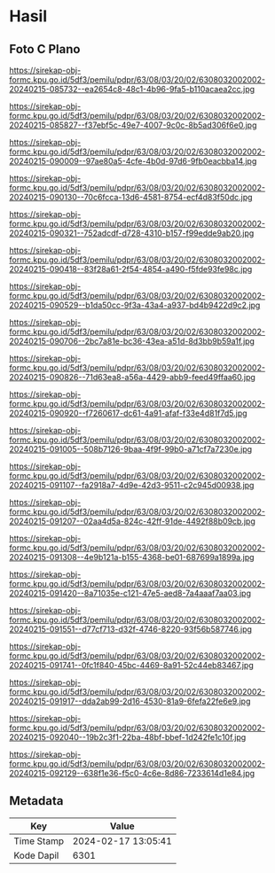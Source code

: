 # Hasil

## Foto C Plano

https://sirekap-obj-formc.kpu.go.id/5df3/pemilu/pdpr/63/08/03/20/02/6308032002002-20240215-085732--ea2654c8-48c1-4b96-9fa5-b110acaea2cc.jpg

https://sirekap-obj-formc.kpu.go.id/5df3/pemilu/pdpr/63/08/03/20/02/6308032002002-20240215-085827--f37ebf5c-49e7-4007-9c0c-8b5ad306f6e0.jpg

https://sirekap-obj-formc.kpu.go.id/5df3/pemilu/pdpr/63/08/03/20/02/6308032002002-20240215-090009--97ae80a5-4cfe-4b0d-97d6-9fb0eacbba14.jpg

https://sirekap-obj-formc.kpu.go.id/5df3/pemilu/pdpr/63/08/03/20/02/6308032002002-20240215-090130--70c6fcca-13d6-4581-8754-ecf4d83f50dc.jpg

https://sirekap-obj-formc.kpu.go.id/5df3/pemilu/pdpr/63/08/03/20/02/6308032002002-20240215-090321--752adcdf-d728-4310-b157-f99edde9ab20.jpg

https://sirekap-obj-formc.kpu.go.id/5df3/pemilu/pdpr/63/08/03/20/02/6308032002002-20240215-090418--83f28a61-2f54-4854-a490-f5fde93fe98c.jpg

https://sirekap-obj-formc.kpu.go.id/5df3/pemilu/pdpr/63/08/03/20/02/6308032002002-20240215-090529--b1da50cc-9f3a-43a4-a937-bd4b9422d9c2.jpg

https://sirekap-obj-formc.kpu.go.id/5df3/pemilu/pdpr/63/08/03/20/02/6308032002002-20240215-090706--2bc7a81e-bc36-43ea-a51d-8d3bb9b59a1f.jpg

https://sirekap-obj-formc.kpu.go.id/5df3/pemilu/pdpr/63/08/03/20/02/6308032002002-20240215-090826--71d63ea8-a56a-4429-abb9-feed49ffaa60.jpg

https://sirekap-obj-formc.kpu.go.id/5df3/pemilu/pdpr/63/08/03/20/02/6308032002002-20240215-090920--f7260617-dc61-4a91-afaf-f33e4d81f7d5.jpg

https://sirekap-obj-formc.kpu.go.id/5df3/pemilu/pdpr/63/08/03/20/02/6308032002002-20240215-091005--508b7126-9baa-4f9f-99b0-a71cf7a7230e.jpg

https://sirekap-obj-formc.kpu.go.id/5df3/pemilu/pdpr/63/08/03/20/02/6308032002002-20240215-091107--fa2918a7-4d9e-42d3-9511-c2c945d00938.jpg

https://sirekap-obj-formc.kpu.go.id/5df3/pemilu/pdpr/63/08/03/20/02/6308032002002-20240215-091207--02aa4d5a-824c-42ff-91de-4492f88b09cb.jpg

https://sirekap-obj-formc.kpu.go.id/5df3/pemilu/pdpr/63/08/03/20/02/6308032002002-20240215-091308--4e9b121a-b155-4368-be01-687699a1899a.jpg

https://sirekap-obj-formc.kpu.go.id/5df3/pemilu/pdpr/63/08/03/20/02/6308032002002-20240215-091420--8a71035e-c121-47e5-aed8-7a4aaaf7aa03.jpg

https://sirekap-obj-formc.kpu.go.id/5df3/pemilu/pdpr/63/08/03/20/02/6308032002002-20240215-091551--d77cf713-d32f-4746-8220-93f56b587746.jpg

https://sirekap-obj-formc.kpu.go.id/5df3/pemilu/pdpr/63/08/03/20/02/6308032002002-20240215-091741--0fc1f840-45bc-4469-8a91-52c44eb83467.jpg

https://sirekap-obj-formc.kpu.go.id/5df3/pemilu/pdpr/63/08/03/20/02/6308032002002-20240215-091917--dda2ab99-2d16-4530-81a9-6fefa22fe6e9.jpg

https://sirekap-obj-formc.kpu.go.id/5df3/pemilu/pdpr/63/08/03/20/02/6308032002002-20240215-092040--19b2c3f1-22ba-48bf-bbef-1d242fe1c10f.jpg

https://sirekap-obj-formc.kpu.go.id/5df3/pemilu/pdpr/63/08/03/20/02/6308032002002-20240215-092129--638f1e36-f5c0-4c6e-8d86-7233614d1e84.jpg


## Metadata

| Key        | Value               |
| ---------- | ------------------- |
| Time Stamp | 2024-02-17 13:05:41 |
| Kode Dapil | 6301                |



